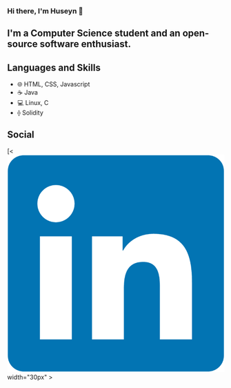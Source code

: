 ### Hi there, I'm Huseyn 👋

## I'm a Computer Science student and an open-source software enthusiast.

## Languages and Skills
- 🌐 HTML, CSS, Javascript
- ☕ Java
- 💻 Linux, C
- ⟠ Solidity

## Social
[< [![LinkedIn](./img/linkedin.png)](https://linkedin.com/in/huseyn-akhundov/) width="30px" >
